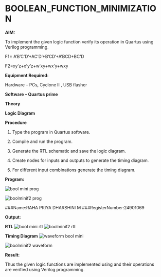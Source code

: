 # BOOLEAN_FUNCTION_MINIMIZATION

**AIM:**

To implement the given logic function verify its operation in Quartus using Verilog programming.

F1= A’B’C’D’+AC’D’+B’CD’+A’BCD+BC’D 

F2=xy’z+x’y’z+w’xy+wx’y+wxy

**Equipment Required:**

Hardware – PCs, Cyclone II , USB flasher

**Software – Quartus prime**

**Theory**

**Logic Diagram**

**Procedure**

1.	Type the program in Quartus software.

2.	Compile and run the program.

3.	Generate the RTL schematic and save the logic diagram.

4.	Create nodes for inputs and outputs to generate the timing diagram.

5.	For different input combinations generate the timing diagram.


**Program:**

![bool mini prog](https://github.com/user-attachments/assets/1bbb548b-a62e-44f8-b9cd-a933828663d8)

![boolminif2 prog](https://github.com/user-attachments/assets/77facb98-ff5e-4dd7-b1bf-8be0f64a21f6)



 ###Name:RAHA PRIYA DHARSHINI M
 ###RegisterNumber:24901069


**Output:**

**RTL**
![bool mini rtl](https://github.com/user-attachments/assets/ab3c628c-2fb2-4de4-9464-f8c964c9d0a1)
![boolminif2 rtl](https://github.com/user-attachments/assets/92bc95a1-aeab-4173-8d6f-75410a9e4dd7)

**Timing Diagram**
![waveform bool mini](https://github.com/user-attachments/assets/fb077a7b-05c3-4a26-96ca-3382af6d62a2)

![boolminif2 waveform](https://github.com/user-attachments/assets/75decf02-259d-4434-9e33-cf3de66e13e4)


**Result:**

Thus the given logic functions are implemented using and their operations are verified using Verilog programming.

